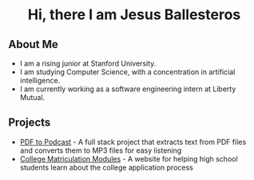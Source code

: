 # <div align="center"> Hi, there I am Jesus Ballesteros</div>

## About Me
* I am a rising junior at Stanford University.
* I am studying Computer Science, with a concentration in artificial intelligence.
* I am currently working as a software engineering intern at Liberty Mutual.

## Projects
* [PDF to Podcast](https://jesusb25.github.io/PDF-to-MP3/) - A full stack project that extracts text from PDF files and converts them to MP3 files for easy listening
* [College Matriculation Modules](https://jesusb25.github.io/CollegeTracker/) - A website for helping high school students learn about the college application process
